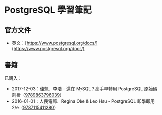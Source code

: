 # PostgreSQL 學習筆記

## 官方文件

* 英文：[https://www.postgresql.org/docs/](https://www.postgresql.org/docs/)

## 書籍

已購入：

* 2017-12-03：佳魁．李浩 - 還在 MySQL？高手早轉用 PostgreSQL 原始碼剖析（[9789863796039](https://www.tenlong.com.tw/products/9789863796039)）
* 2016-01-01：人民電郵．Regina Obe & Leo Hsu - PostgreSQL 即學即用 2/e（[9787115411280](https://book.douban.com/subject/26694233/)）



